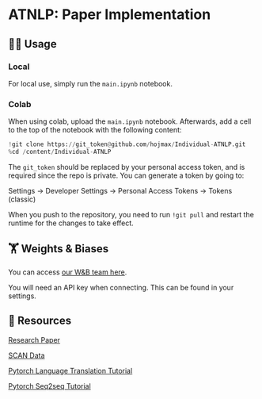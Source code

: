 # ATNLP: Paper Implementation

## 🏄‍♂️ Usage

### Local

For local use, simply run the `main.ipynb` notebook.

### Colab

When using colab, upload the `main.ipynb` notebook. Afterwards, add a cell to the top of the notebook with the following content:

```python
!git clone https://git_token@github.com/hojmax/Individual-ATNLP.git
%cd /content/Individual-ATNLP
```

The `git_token` should be replaced by your personal access token, and is required since the repo is private. You can generate a token by going to:

Settings -> Developer Settings -> Personal Access Tokens -> Tokens (classic)

When you push to the repository, you need to run `!git pull` and restart the runtime for the changes to take effect.

## 🏋️ Weights & Biases

You can access [our W&B team here](https://wandb.ai/project-group-1).

You will need an API key when connecting. This can be found in your settings.

## 📙 Resources

[Research Paper](https://arxiv.org/pdf/1711.00350.pdf)

[SCAN Data](https://github.com/brendenlake/SCAN)

[Pytorch Language Translation Tutorial](https://pytorch.org/tutorials/beginner/transformer_tutorial.html)

[Pytorch Seq2seq Tutorial](http://pytorch.org/tutorials/intermediate/seq2seq_translation_tutorial.html)
